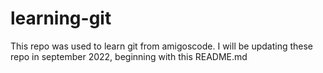 # learning-git

This repo was used to learn git from amigoscode. I will be updating these repo in september 2022, beginning with this README.md
